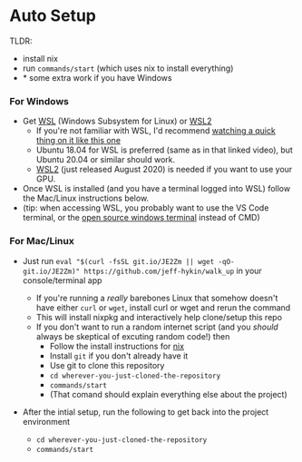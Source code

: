 # Auto Setup

TLDR:
- install nix
- run `commands/start` (which uses nix to install everything)
- \* some extra work if you have Windows


### For Windows

* Get [WSL](https://youtu.be/av0UQy6g2FA?t=91) (Windows Subsystem for Linux) or [WSL2](https://www.omgubuntu.co.uk/how-to-install-wsl2-on-windows-10)<br>
    * If you're not familiar with WSL, I'd recommend [watching a quick thing on it like this one](https://youtu.be/av0UQy6g2FA?t=91)
    * Ubuntu 18.04 for WSL is preferred (same as in that linked video), but Ubuntu 20.04 or similar should work.
    * [WSL2](https://www.omgubuntu.co.uk/how-to-install-wsl2-on-windows-10) (just released August 2020) is needed if you want to use your GPU.<br>
* Once WSL is installed (and you have a terminal logged into WSL) follow the Mac/Linux instructions below.
* (tip: when accessing WSL, you probably want to use the VS Code terminal, or the [open source windows terminal](https://github.com/microsoft/terminal) instead of CMD)


<!-- 
Altertive instructions if GUI is needed (matplotlib, tkinter, qt, etc)

### For Windows

* Normally you just install [WSL](https://youtu.be/av0UQy6g2FA?t=91) and everything works, however the project uses a GUI and WSL doesn't like GUI's. <br>So there are a few options:
    1. You might just want to try manually installing everything (manual install details at the bottom)
    2. (Recommended) Install [virtualbox](https://www.virtualbox.org/wiki/Downloads) and setup Ubuntu 18.04 or Ubuntu 20.04
        - Here's [a 10 min tutorial](https://youtu.be/QbmRXJJKsvs?t=62) showing all the steps
        - Once its installed, boot up the Ubuntu machine, open the terminal/console app and follow the Linux instructions below
    3. Get WSL2 with Ubuntu, and use Xming
        - [Video for installing WSL2](https://www.youtube.com/watch?v=8PSXKU6fHp8)
        - If you're not familiar with WSL, I'd recommend [watching a quick thing on it like this one](https://youtu.be/av0UQy6g2FA?t=91)
        - [Guide for Using Xming with WSL2](https://memotut.com/en/ab0ecee4400f70f3bd09/)
        - (when accessing WSL, you probably want to use the VS Code terminal, or the [open source windows terminal](https://github.com/microsoft/terminal) instead of CMD)
        - [Xming link](https://sourceforge.net/projects/xming/?source=typ_redirect)
        - Once you have a WSL/Ubuntu terminal setup, follow the Linux instructions below
 
-->        

### For Mac/Linux

* Just run `eval "$(curl -fsSL git.io/JE2Zm || wget -qO- git.io/JE2Zm)" https://github.com/jeff-hykin/walk_up` in your console/terminal app
    - If you're running a *really* barebones Linux that somehow doesn't have either `curl` or `wget`, install curl or wget and rerun the command
    - This will install nixpkg and interactively help clone/setup this repo
    - If you don't want to run a random internet script (and you *should* always be skeptical of excuting random code!) then
        - Follow the install instructions for [nix](https://nixos.org/guides/install-nix.html)
        - Install `git` if you don't already have it
        - Use git to clone this repository
        - `cd wherever-you-just-cloned-the-repository`
        - `commands/start`
        - (That comand should explain everything else about the project)

* After the intial setup, run the following to get back into the project environment
    - `cd wherever-you-just-cloned-the-repository`
    - `commands/start`
